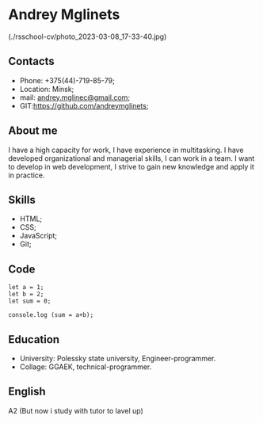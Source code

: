 # Andrey Mglinets
 (./rsschool-cv/photo_2023-03-08_17-33-40.jpg)
## Contacts
* Phone: +375(44)-719-85-79;
* Location: Minsk;
* mail: andrey.mglinec@gmail.com;
* GIT:https://github.com/andreymglinets;

## About me
I have a high capacity for work, I have experience in multitasking. I have developed organizational and
managerial skills, I can work in a team. I want to develop in web development, I strive to gain new
knowledge and apply it in practice.

## Skills
* HTML;
* CSS;
* JavaScript;
* Git;

## Code 
    let a = 1;
    let b = 2;
    let sum = 0;

    console.log (sum = a+b);

## Education
* University: Polessky state university, Engineer-programmer.
* Collage: GGAEK, technical-programmer.

## English
A2 (But now i study with tutor to lavel up)